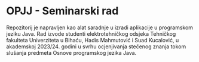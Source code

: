 # OPJJ - Seminarski rad
Repozitorij je napravljen kao alat saradnje u izradi aplikacije u programskom jeziku Java. Rad izvode studenti elektrotehničkog odsjeka Tehničkog fakulteta Univerziteta u Bihaću, Hadis Mahmutović i Suad Kucalović, u akademskoj 2023/24. godini u svrhu ocjenjivanja stečenog znanja tokom slušanja predmeta Osnove programskog jezika Java.
